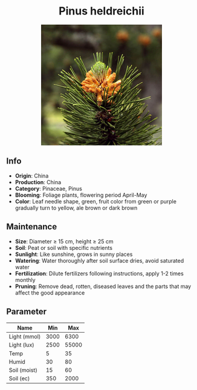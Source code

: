 <h1 align='center'>Pinus heldreichii</h1>
<p align="center">
    <img 
        align='center'
        width='320'
        src="../images/pinus heldreichii.png" 
        alt='Pinus heldreichii' />
</p>

## Info

 - **Origin**: China
 - **Production**: China
 - **Category**: Pinaceae, Pinus
 - **Blooming**: Foliage plants, flowering period April-May
 - **Color**: Leaf needle shape, green, fruit color from green or purple gradually turn to yellow, ale brown or dark brown

## Maintenance

 - **Size**: Diameter ≥ 15 cm, height ≥ 25 cm
 - **Soil**: Peat or soil with specific nutrients
 - **Sunlight**: Like sunshine, grows in sunny places
 - **Watering**: Water thoroughly after soil surface dries, avoid saturated water
 - **Fertilization**: Dilute fertilizers following instructions, apply 1-2 times monthly
 - **Pruning**: Remove dead, rotten, diseased leaves and the parts that may affect the good appearance

## Parameter

| Name         | Min  | Max   |
|--------------|------|-------|
| Light (mmol) | 3000 | 6300  |
| Light (lux)  | 2500 | 55000 |
| Temp         | 5    | 35    |
| Humid        | 30   | 80    |
| Soil (moist) | 15   | 60    |
| Soil (ec)    | 350  | 2000  |